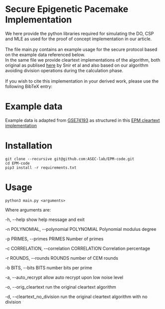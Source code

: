 # Secure Epigenetic Pacemake Implementation

We here provide the python libraries required for simulating the DO, CSP and MLE as used for the proof of concept implementation in our article. </br>
</br>
The file main.py contains an example usage for the secure protocol based on the example data referenced below. </br>
In the same file we provide cleartext implementations of the algorithm, both original as publised <a href="https://pubmed.ncbi.nlm.nih.gov/29979108/" target="_blank">here</a> by Snir et al and also based on our algorithm avoiding division operations during the calculation phase. </br>
</br>
If you wish to cite this implementation in your derived work, please use the following BibTeX entry: </br>

# Example data

Example data is adapted from <a href="https://www.ncbi.nlm.nih.gov/geo/query/acc.cgi?acc=GSE74193" target="_blank">GSE74193</a> as structured in this <a href="https://epigeneticpacemaker.readthedocs.io/en/latest/epm_tutorial/" target="_blank">EPM cleartext implementation</a> </br>

# Installation
```
git clone --recursive git@github.com:ASEC-lab/EPM-code.git
cd EPM-code
pip3 install -r requirements.txt
```



# Usage

```
python3 main.py <arguments>
```
Where arguments are:

 -h, --help            show help message and exit
 
  -n POLYNOMIAL, --polynomial POLYNOMIAL Polynomial modulus degree    
  
  -p PRIMES, --primes PRIMES Number of primes                   
  
  -c CORRELATION, --correlation CORRELATION Correlation percentage      
  
  -r ROUNDS, --rounds ROUNDS number of CEM rounds
  
  -b BITS, --bits BITS  number bits per prime
  
  -a, --auto_recrypt    allow auto recrypt upon low noise level
  
  -o, --orig_cleartext  run the original cleartext algorithm
  
  -d, --cleartext_no_division run the original cleartext algorithm with no division



  
  

